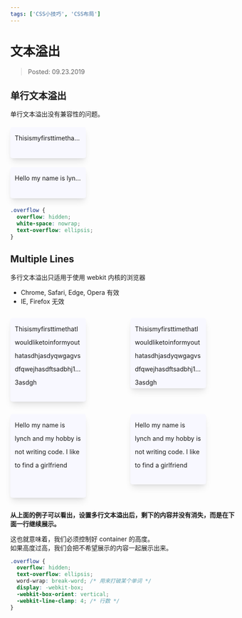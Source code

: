 ```yaml
---
tags: ['CSS小技巧', 'CSS布局']
---
```


# 文本溢出

> Posted: 09.23.2019

<Tag />

## 单行文本溢出

单行文本溢出没有兼容性的问题。

<p class='overflow'>
  ThisismyfirsttimethatIwouldliketoinformyouthat
</p>

<p class='overflow'>
  Hello my name is lynch and my hobby is not writing code
</p>

<style>
  .overflow {
    background: ghostwhite;
    padding: 10px;
    border-radius: 5px;
    width: 150px;
    height: 50px;
    line-height: 30px;
    overflow: hidden;
    white-space: nowrap;
    text-overflow: ellipsis;
    margin: 20px 0;
    box-shadow: 0 10px 15px -3px rgba(0, 0, 0, 0.1), 0 4px 6px -2px rgba(0, 0, 0, 0.05);
  }
</style>

```css
.overflow {
  overflow: hidden;
  white-space: nowrap;
  text-overflow: ellipsis;
}
```

## Multiple Lines

多行文本溢出只适用于使用 webkit 内核的浏览器

- Chrome, Safari, Edge, Opera 有效
- IE, Firefox 无效

<p class='overflow-2'>
  ThisismyfirsttimethatIwouldliketoinformyouthatasdhjasdyqwgagvsdfqwejhasdftsadbhj123asdgh
</p>

<p class='overflow-2 shorter'>
  ThisismyfirsttimethatIwouldliketoinformyouthatasdhjasdyqwgagvsdfqwejhasdftsadbhj123asdgh
</p>

<div style="clear: both"></div>

<p class='overflow-2'>
  Hello my name is lynch and my hobby is not writing code. I like to find a girlfriend
</p>

<p class='overflow-2 shorter'>
  Hello my name is lynch and my hobby is not writing code. I like to find a girlfriend
</p>

<div style="clear: both"></div>

<span v-red>**从上面的例子可以看出，设置多行文本溢出后，剩下的内容并没有消失，而是在下面一行继续展示。**</span>

这也就意味着，我们必须控制好 container 的高度。  
如果高度过高，我们会把不希望展示的内容一起展示出来。

<style>
  .overflow-2 {
    background: ghostwhite;
    padding: 10px;
    border-radius: 5px;
    width: 150px;
    height: 168px;
    line-height: 30px;
    box-shadow: 0 10px 15px -3px rgba(0, 0, 0, 0.1), 0 4px 6px -2px rgba(0, 0, 0, 0.05);
    overflow: hidden;
    text-overflow: ellipsis;
    word-wrap: break-word;
    display: -webkit-box;
    -webkit-box-orient: vertical;
    -webkit-line-clamp: 4;
    float: left;
    margin-right: 50px !important;
  }

  .shorter {
    height: 138px;
    float: left;
    margin-left: 50px;
  }

</style>

```css
.overflow {
  overflow: hidden;
  text-overflow: ellipsis;
  word-wrap: break-word; /* 用来打破某个单词 */
  display: -webkit-box;
  -webkit-box-orient: vertical;
  -webkit-line-clamp: 4; /* 行数 */
}
```

<Disqus />